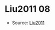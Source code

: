 <a name="material" />

# Liu2011 08
<script type="application/ld+json">
  {
    "@context": "https://schema.org/",
    "@type": "ChemicalSubstance",
    "http://purl.org/dc/terms/conformsTo":
      {
        "@type": "CreativeWork",
        "@id": "https://bioschemas.org/profiles/ChemicalSubstance/0.4-RELEASE/"
      },
    "@id": "https://egonw.github.io/nanowiki/nanowiki89.html#material",
    "name": "Liu2011 08",
    "sameAs": "http://127.0.0.1/mediawiki/index.php/Special:URIResolver/Liu2011_08"
  }
</script>


* Source: [Liu2011](http://127.0.0.1/mediawiki/index.php/Special:URIResolver/Liu2011)
